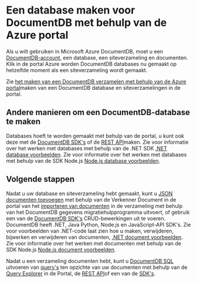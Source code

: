 <properties 
    pageTitle="Hoe u een database maakt in DocumentDB | Microsoft Azure" 
    description="Leer hoe u een database met behulp van de portal online-service voor Azure DocumentDB, de razendsnelle snelle, wereldwijde schaal NoSQL database maken." 
    keywords="het maken van een database" 
    services="documentdb" 
    authors="mimig1" 
    manager="jhubbard" 
    editor="monicar" 
    documentationCenter=""/>

<tags 
    ms.service="documentdb" 
    ms.workload="data-services" 
    ms.tgt_pltfrm="na" 
    ms.devlang="na" 
    ms.topic="article" 
    ms.date="10/17/2016" 
    ms.author="mimig"/>

# <a name="how-to-create-a-database-for-documentdb-using-the-azure-portal"></a>Een database maken voor DocumentDB met behulp van de Azure portal

Als u wilt gebruiken in Microsoft Azure DocumentDB, moet u een [DocumentDB-account](documentdb-create-account.md), een database, een siteverzameling en documenten. Klik in de portal Azure worden DocumentDB databases nu gemaakt op hetzelfde moment als een siteverzameling wordt gemaakt. 

Zie [het maken van een DocumentDB verzamelen met behulp van de Azure portal](documentdb-create-collection.md)maken van een DocumentDB database en siteverzamelingen in de portal.

## <a name="other-ways-to-create-a-documentdb-database"></a>Andere manieren om een DocumentDB-database te maken

Databases hoeft te worden gemaakt met behulp van de portal, u kunt ook deze met de [DocumentDB SDK's](documentdb-sdk-dotnet.md) of de [REST API](https://msdn.microsoft.com/library/mt489072.aspx)maken. Zie voor informatie over het werken met databases met behulp van de .NET SDK [.NET database voorbeelden](documentdb-dotnet-samples.md#database-examples). Zie voor informatie over het werken met databases met behulp van de SDK Node.js [Node.js database voorbeelden](documentdb-nodejs-samples.md#database-examples). 

## <a name="next-steps"></a>Volgende stappen

Nadat u uw database en siteverzameling hebt gemaakt, kunt u [JSON documenten toevoegen](documentdb-view-json-document-explorer.md) met behulp van de Verkenner Document in de portal van het [importeren van documenten](documentdb-import-data.md) in de verzameling met behulp van het DocumentDB gegevens migratiehulpprogramma uitvoert, of gebruik een van de [DocumentDB SDK's](documentdb-sdk-dotnet.md) CRUD-bewerkingen uit te voeren. DocumentDB heeft .NET, Java Python, Node.js en JavaScript-API SDK's. Zie voor voorbeelden van .NET-code laat zien hoe u maken, verwijderen, bijwerken en verwijderen van documenten, [.NET document voorbeelden](documentdb-dotnet-samples.md#document-examples). Zie voor informatie over het werken met documenten met behulp van de SDK Node.js [Node.js document voorbeelden](documentdb-nodejs-samples.md#document-examples). 

Nadat u een verzameling documenten hebt, kunt u [DocumentDB SQL](documentdb-sql-query.md) uitvoeren van [query's](documentdb-sql-query.md#executing-sql-queries) ten opzichte van uw documenten met behulp van de [Query Explorer](documentdb-query-collections-query-explorer.md) in de Portal, de [REST API](https://msdn.microsoft.com/library/azure/dn781481.aspx)of een van de [SDK's](documentdb-sdk-dotnet.md). 
